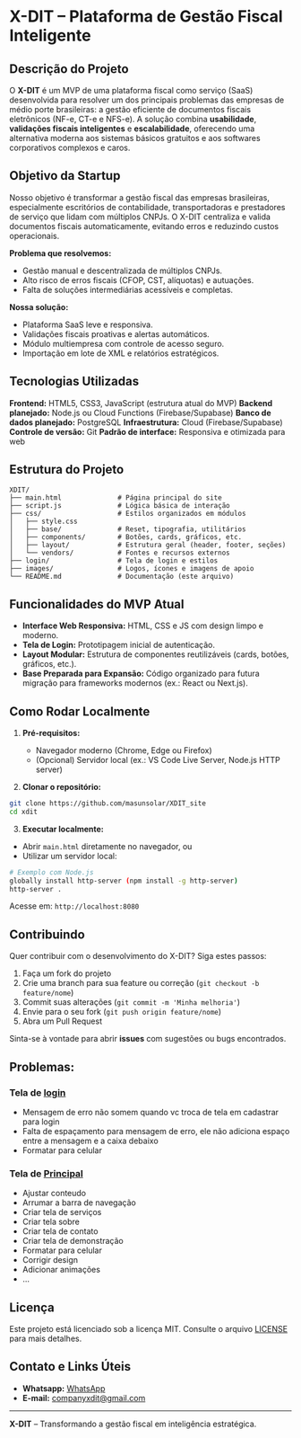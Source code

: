 # X-DIT – Plataforma de Gestão Fiscal Inteligente

## Descrição do Projeto

O **X-DIT** é um MVP de uma plataforma fiscal como serviço (SaaS) desenvolvida para resolver um dos principais problemas das empresas de médio porte brasileiras: a gestão eficiente de documentos fiscais eletrônicos (NF-e, CT-e e NFS-e). A solução combina **usabilidade**, **validações fiscais inteligentes** e **escalabilidade**, oferecendo uma alternativa moderna aos sistemas básicos gratuitos e aos softwares corporativos complexos e caros.

## Objetivo da Startup

Nosso objetivo é transformar a gestão fiscal das empresas brasileiras, especialmente escritórios de contabilidade, transportadoras e prestadores de serviço que lidam com múltiplos CNPJs. O X-DIT centraliza e valida documentos fiscais automaticamente, evitando erros e reduzindo custos operacionais.

**Problema que resolvemos:**

* Gestão manual e descentralizada de múltiplos CNPJs.
* Alto risco de erros fiscais (CFOP, CST, alíquotas) e autuações.
* Falta de soluções intermediárias acessíveis e completas.

**Nossa solução:**

* Plataforma SaaS leve e responsiva.
* Validações fiscais proativas e alertas automáticos.
* Módulo multiempresa com controle de acesso seguro.
* Importação em lote de XML e relatórios estratégicos.

## Tecnologias Utilizadas

**Frontend:** HTML5, CSS3, JavaScript (estrutura atual do MVP)
**Backend planejado:** Node.js ou Cloud Functions (Firebase/Supabase)
**Banco de dados planejado:** PostgreSQL
**Infraestrutura:** Cloud (Firebase/Supabase)
**Controle de versão:** Git
**Padrão de interface:** Responsiva e otimizada para web

## Estrutura do Projeto

```
XDIT/
├── main.html              # Página principal do site
├── script.js              # Lógica básica de interação
├── css/                   # Estilos organizados em módulos
│   ├── style.css
│   ├── base/              # Reset, tipografia, utilitários
│   ├── components/        # Botões, cards, gráficos, etc.
│   ├── layout/            # Estrutura geral (header, footer, seções)
│   └── vendors/           # Fontes e recursos externos
├── login/                 # Tela de login e estilos
├── images/                # Logos, ícones e imagens de apoio
└── README.md              # Documentação (este arquivo)
```

## Funcionalidades do MVP Atual

* **Interface Web Responsiva:** HTML, CSS e JS com design limpo e moderno.
* **Tela de Login:** Prototipagem inicial de autenticação.
* **Layout Modular:** Estrutura de componentes reutilizáveis (cards, botões, gráficos, etc.).
* **Base Preparada para Expansão:** Código organizado para futura migração para frameworks modernos (ex.: React ou Next.js).

## Como Rodar Localmente

1. **Pré-requisitos:**

   * Navegador moderno (Chrome, Edge ou Firefox)
   * (Opcional) Servidor local (ex.: VS Code Live Server, Node.js HTTP server)

2. **Clonar o repositório:**

```bash
git clone https://github.com/masunsolar/XDIT_site
cd xdit
```

3. **Executar localmente:**

* Abrir `main.html` diretamente no navegador, ou
* Utilizar um servidor local:

```bash
# Exemplo com Node.js
globally install http-server (npm install -g http-server)
http-server .
```

Acesse em: `http://localhost:8080`

## Contribuindo

Quer contribuir com o desenvolvimento do X-DIT? Siga estes passos:

1. Faça um fork do projeto
2. Crie uma branch para sua feature ou correção (`git checkout -b feature/nome`)
3. Commit suas alterações (`git commit -m 'Minha melhoria'`)
4. Envie para o seu fork (`git push origin feature/nome`)
5. Abra um Pull Request

Sinta-se à vontade para abrir **issues** com sugestões ou bugs encontrados.

## Problemas:

### Tela de [login](https://github.com/masunsolar/XDIT_site/tree/main/login)
- Mensagem de erro não somem quando vc troca de tela em cadastrar para login
- Falta de espaçamento para mensagem de erro, ele não adiciona espaço entre a mensagem e a caixa debaixo
- Formatar para celular

### Tela de [Principal](https://github.com/masunsolar/XDIT_site/blob/main/main.html)
- Ajustar conteudo
- Arrumar a barra de navegação
- Criar tela de serviços
- Criar tela sobre
- Criar tela de contato
- Criar tela de demonstração
- Formatar para celular
- Corrigir design
- Adicionar animações 
- ... 

## Licença

Este projeto está licenciado sob a licença MIT. Consulte o arquivo [LICENSE](LICENSE) para mais detalhes.

## Contato e Links Úteis

* **Whatsapp:** [WhatsApp]((18)98118-1788)
* **E-mail:** [companyxdit@gmail.com](mailto:companyxdit@gmail.com)

---

**X-DIT** – Transformando a gestão fiscal em inteligência estratégica.